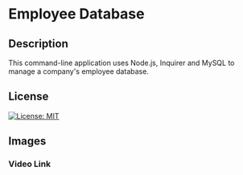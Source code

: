 # Employee Database

## Description

This command-line application uses Node.js, Inquirer and MySQL to manage a company's employee database.

## License

[![License: MIT](https://img.shields.io/badge/License-MIT-yellow.svg)](https://opensource.org/licenses/MIT)

## Images


### Video Link
